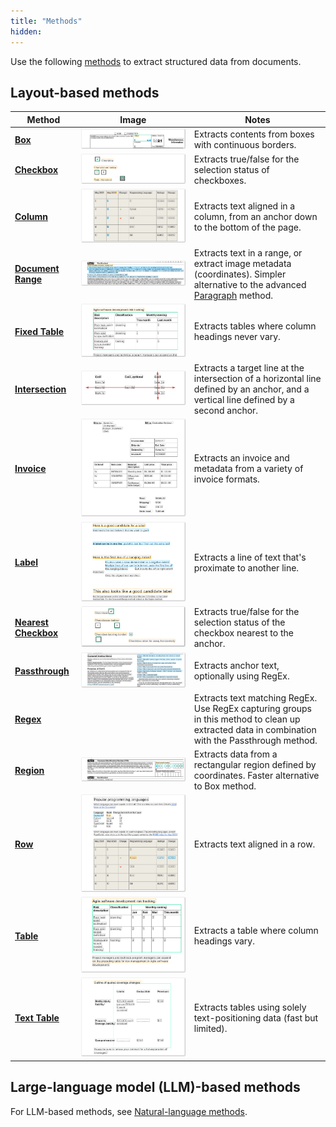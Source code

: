 ```yaml
---
title: "Methods"
hidden: 
---
```

Use the following  [methods](doc:method)  to extract structured data from documents.

## Layout-based methods

| Method                                       | Image                                                        | Notes                                                        |
| -------------------------------------------- | ------------------------------------------------------------ | ------------------------------------------------------------ |
| **[Box](doc:box)**                           | ![Click to enlarge](https://raw.githubusercontent.com/sensible-hq/sensible-docs/main/readme-sync/assets/v0/images/final/box_1099.png) | Extracts contents from boxes with continuous borders.        |
| **[Checkbox](doc:checkbox)**                 | ![Click to enlarge](https://raw.githubusercontent.com/sensible-hq/sensible-docs/main//readme-sync/assets/v0/images/final/checkbox.png) | Extracts true/false for the selection status of  checkboxes. |
| **[Column](doc:column)**                     | ![Click to enlarge](https://raw.githubusercontent.com/sensible-hq/sensible-docs/main/readme-sync/assets/v0/images/final/column.png) | Extracts text aligned in a column, from an anchor down to the bottom of the page. |
| **[Document Range](doc:document-range)**     | ![Click to enlarge](https://raw.githubusercontent.com/sensible-hq/sensible-docs/main/readme-sync/assets/v0/images/final/documentrange_sworn.png) | Extracts text in a range, or extract image metadata (coordinates).  Simpler alternative to the advanced [Paragraph](doc:paragraph) method. |
| **[Fixed Table](doc:fixed-table)**           | ![Click to enlarge](https://raw.githubusercontent.com/sensible-hq/sensible-docs/main/readme-sync/assets/v0/images/final/fixed_table.png) | Extracts tables where column headings never vary.            |
| **[Intersection](doc:intersection)**         | ![Click to enlarge](https://raw.githubusercontent.com/sensible-hq/sensible-docs/main/readme-sync/assets/v0/images/final/intersection_1.png) | Extracts a target line at the intersection of a horizontal line defined by an anchor, and a vertical line defined by a second anchor. |
| **[Invoice](doc:invoice)**                   | ![Click to enlarge](https://raw.githubusercontent.com/sensible-hq/sensible-docs/main//readme-sync/assets/v0/images/final/invoice.png) | Extracts an invoice and metadata from a variety of invoice formats. |
| **[Label](doc:label)**                       | ![Click to enlarge](https://raw.githubusercontent.com/sensible-hq/sensible-docs/main/readme-sync/assets/v0/images/final/labels.png) | Extracts a line of text that's proximate to another line.    |
| [**Nearest Checkbox**](doc:nearest-checkbox) | ![Click to enlarge](https://raw.githubusercontent.com/sensible-hq/sensible-docs/main/readme-sync/assets/v0/images/final/nearest_checkbox.png) | Extracts true/false for the selection status of the checkbox nearest to the anchor. |
| **[Passthrough](doc:passthrough)**           | ![Click to enlarge](https://raw.githubusercontent.com/sensible-hq/sensible-docs/main/readme-sync/assets/v0/images/final/passthrough.png) | Extracts anchor text, optionally using RegEx.                |
| **[Regex](doc:regex)**                       |                                                              | Extracts text matching RegEx. Use RegEx capturing groups in this method to clean up extracted data in combination with the Passthrough method. |
| **[Region](doc:region)**                     | ![Click to enlarge](https://raw.githubusercontent.com/sensible-hq/sensible-docs/main/readme-sync/assets/v0/images/final/region_ssn.png) | Extracts data from a rectangular region defined by coordinates. Faster alternative to Box method. |
| **[Row](doc:row)**                           | ![Click to enlarge](https://raw.githubusercontent.com/sensible-hq/sensible-docs/main/readme-sync/assets/v0/images/final/row.png) | Extracts text aligned in a row.                              |
| **[Table](doc:table)**                       | ![Click to enlarge](https://raw.githubusercontent.com/sensible-hq/sensible-docs/main/readme-sync/assets/v0/images/final/table_dynamic.png) | Extracts a table where column headings vary.                 |
| **[Text Table](doc:text-table)**             | ![Click to enlarge](https://raw.githubusercontent.com/sensible-hq/sensible-docs/main/readme-sync/assets/v0/images/final/text_table.png) | Extracts tables using solely text-positioning data (fast but limited). |

## Large-language model (LLM)-based methods

For LLM-based methods,  see [Natural-language methods](doc:natural-language-methods).

